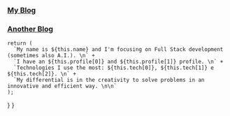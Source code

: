 <br />
<h3><a href="https://www.marvellousadventures.com?utm_source=github_sh&utm_medium=github_sh&utm_campaign=github_sh">My Blog</a></h3>
<h3><a href="https://www.casualminimart.com/?utm_source=github_sh&utm_medium=github_sh&utm_campaign=github_sh">Another Blog</a></h3>


    return (
      `My name is ${this.name} and I'm focusing on Full Stack development (sometimes also A.I.). \n` +
      `I have an ${this.profile[0]} and ${this.profile[1]} profile. \n` +
      `Technologies I use the most: ${this.tech[0]}, ${this.tech[1]} e ${this.tech[2]}. \n` +
      `My differential is in the creativity to solve problems in an innovative and efficient way. \n\n`      
    );
  }
}

